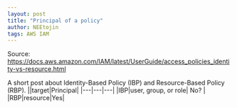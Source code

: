 ```yaml
---
layout: post
title: "Principal of a policy"
author: NEEtojin
tags: AWS IAM
---
```

Source: https://docs.aws.amazon.com/IAM/latest/UserGuide/access_policies_identity-vs-resource.html

A short post about Identity-Based Policy (IBP) and Resource-Based Policy (RBP).
||target|Principal|
|---|---|---|
|IBP|user, group, or role| No? |
|RBP|resource|Yes|